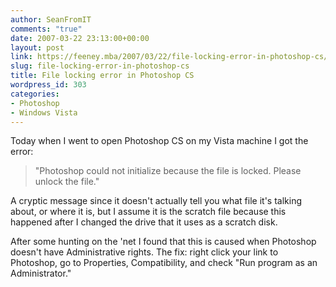 ```yaml
---
author: SeanFromIT
comments: "true"
date: 2007-03-22 23:13:00+00:00
layout: post
link: https://feeney.mba/2007/03/22/file-locking-error-in-photoshop-cs/
slug: file-locking-error-in-photoshop-cs
title: File locking error in Photoshop CS
wordpress_id: 303
categories:
- Photoshop
- Windows Vista
---
```


Today when I went to open Photoshop CS on my Vista machine I got the error:  
  


<blockquote>"Photoshop could not initialize because the file is locked. Please unlock the file."</blockquote>

  
A cryptic message since it doesn't actually tell you what file it's talking about, or where it is, but I assume it is the scratch file because this happened after I changed the drive that it uses as a scratch disk.  
  
After some hunting on the 'net I found that this is caused when Photoshop doesn't have Administrative rights. The fix: right click your link to Photoshop, go to Properties, Compatibility, and check "Run program as an Administrator."
